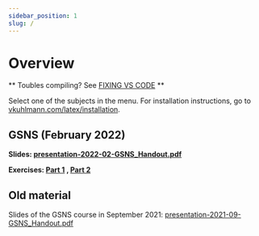 ```yaml
---
sidebar_position: 1
slug: /
---
```


# Overview

** Toubles compiling? See [FIXING VS CODE](/latex/configuration/fixingVSCode) **

Select one of the subjects in the menu. For installation instructions, go to
[vkuhlmann.com/latex/installation](/latex/configuration/installation).

## GSNS (February 2022)

<p><b><span>Slides: </span>
<a href="/assets/latex/presentation-2022-02-GSNS_Handout.pdf" target="_blank">presentation-2022-02-GSNS_Handout.pdf</a>
</b></p>

<p><b><span>Exercises: </span>
<a href="/latex/exercises/2022-02-GSNS/part1" target="_blank">Part 1</a>
<span>, </span>
<a href="/latex/exercises/2022-02-GSNS/part2" target="_blank">Part 2</a>
</b></p>


## Old material

Slides of the GSNS course in September 2021:
[presentation-2021-09-GSNS_Handout.pdf](/assets/latex/presentation-2021-09-GSNS_Handout.pdf)

